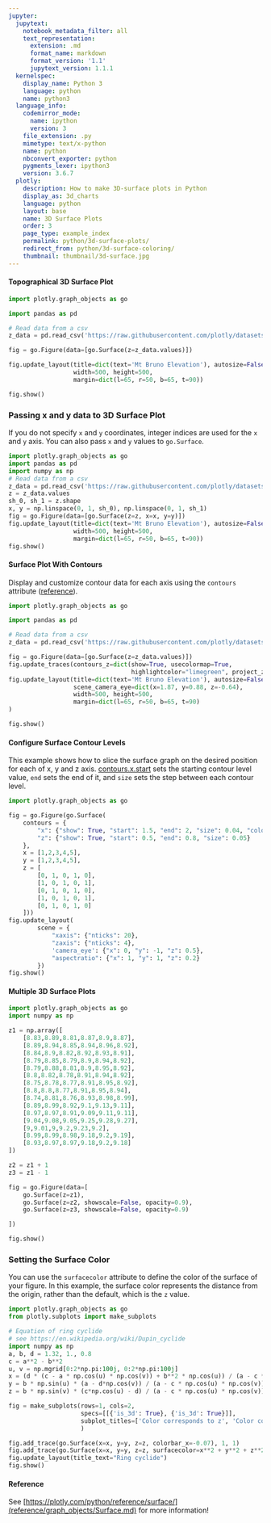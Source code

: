 ```yaml
---
jupyter:
  jupytext:
    notebook_metadata_filter: all
    text_representation:
      extension: .md
      format_name: markdown
      format_version: '1.1'
      jupytext_version: 1.1.1
  kernelspec:
    display_name: Python 3
    language: python
    name: python3
  language_info:
    codemirror_mode:
      name: ipython
      version: 3
    file_extension: .py
    mimetype: text/x-python
    name: python
    nbconvert_exporter: python
    pygments_lexer: ipython3
    version: 3.6.7
  plotly:
    description: How to make 3D-surface plots in Python
    display_as: 3d_charts
    language: python
    layout: base
    name: 3D Surface Plots
    order: 3
    page_type: example_index
    permalink: python/3d-surface-plots/
    redirect_from: python/3d-surface-coloring/
    thumbnail: thumbnail/3d-surface.jpg
---
```


#### Topographical 3D Surface Plot

```python
import plotly.graph_objects as go

import pandas as pd

# Read data from a csv
z_data = pd.read_csv('https://raw.githubusercontent.com/plotly/datasets/master/api_docs/mt_bruno_elevation.csv')

fig = go.Figure(data=[go.Surface(z=z_data.values)])

fig.update_layout(title=dict(text='Mt Bruno Elevation'), autosize=False,
                  width=500, height=500,
                  margin=dict(l=65, r=50, b=65, t=90))

fig.show()
```

### Passing x and y data to 3D Surface Plot

If you do not specify `x` and `y` coordinates, integer indices are used for the `x` and `y` axis. You can also pass `x` and `y` values to `go.Surface`.

```python
import plotly.graph_objects as go
import pandas as pd
import numpy as np
# Read data from a csv
z_data = pd.read_csv('https://raw.githubusercontent.com/plotly/datasets/master/api_docs/mt_bruno_elevation.csv')
z = z_data.values
sh_0, sh_1 = z.shape
x, y = np.linspace(0, 1, sh_0), np.linspace(0, 1, sh_1)
fig = go.Figure(data=[go.Surface(z=z, x=x, y=y)])
fig.update_layout(title=dict(text='Mt Bruno Elevation'), autosize=False,
                  width=500, height=500,
                  margin=dict(l=65, r=50, b=65, t=90))
fig.show()
```


#### Surface Plot With Contours


Display and customize contour data for each axis using the `contours` attribute ([reference](reference/graph_objects/Surface.md#plotly.graph_objects.Surface.contours)).

```python
import plotly.graph_objects as go

import pandas as pd

# Read data from a csv
z_data = pd.read_csv('https://raw.githubusercontent.com/plotly/datasets/master/api_docs/mt_bruno_elevation.csv')

fig = go.Figure(data=[go.Surface(z=z_data.values)])
fig.update_traces(contours_z=dict(show=True, usecolormap=True,
                                  highlightcolor="limegreen", project_z=True))
fig.update_layout(title=dict(text='Mt Bruno Elevation'), autosize=False,
                  scene_camera_eye=dict(x=1.87, y=0.88, z=-0.64),
                  width=500, height=500,
                  margin=dict(l=65, r=50, b=65, t=90)
)

fig.show()
```
#### Configure Surface Contour Levels
This example shows how to slice the surface graph on the desired position for each of x, y and z axis. [contours.x.start](reference/graph_objects/surface-package/contours-package/X.md#plotly.graph_objects.surface.contours.X.start) sets the starting contour level value, `end` sets the end of it, and `size` sets the step between each contour level.

```python
import plotly.graph_objects as go

fig = go.Figure(go.Surface(
    contours = {
        "x": {"show": True, "start": 1.5, "end": 2, "size": 0.04, "color":"white"},
        "z": {"show": True, "start": 0.5, "end": 0.8, "size": 0.05}
    },
    x = [1,2,3,4,5],
    y = [1,2,3,4,5],
    z = [
        [0, 1, 0, 1, 0],
        [1, 0, 1, 0, 1],
        [0, 1, 0, 1, 0],
        [1, 0, 1, 0, 1],
        [0, 1, 0, 1, 0]
    ]))
fig.update_layout(
        scene = {
            "xaxis": {"nticks": 20},
            "zaxis": {"nticks": 4},
            'camera_eye': {"x": 0, "y": -1, "z": 0.5},
            "aspectratio": {"x": 1, "y": 1, "z": 0.2}
        })
fig.show()
```
#### Multiple 3D Surface Plots

```python
import plotly.graph_objects as go
import numpy as np

z1 = np.array([
    [8.83,8.89,8.81,8.87,8.9,8.87],
    [8.89,8.94,8.85,8.94,8.96,8.92],
    [8.84,8.9,8.82,8.92,8.93,8.91],
    [8.79,8.85,8.79,8.9,8.94,8.92],
    [8.79,8.88,8.81,8.9,8.95,8.92],
    [8.8,8.82,8.78,8.91,8.94,8.92],
    [8.75,8.78,8.77,8.91,8.95,8.92],
    [8.8,8.8,8.77,8.91,8.95,8.94],
    [8.74,8.81,8.76,8.93,8.98,8.99],
    [8.89,8.99,8.92,9.1,9.13,9.11],
    [8.97,8.97,8.91,9.09,9.11,9.11],
    [9.04,9.08,9.05,9.25,9.28,9.27],
    [9,9.01,9,9.2,9.23,9.2],
    [8.99,8.99,8.98,9.18,9.2,9.19],
    [8.93,8.97,8.97,9.18,9.2,9.18]
])

z2 = z1 + 1
z3 = z1 - 1

fig = go.Figure(data=[
    go.Surface(z=z1),
    go.Surface(z=z2, showscale=False, opacity=0.9),
    go.Surface(z=z3, showscale=False, opacity=0.9)

])

fig.show()
```

### Setting the Surface Color

You can use the `surfacecolor` attribute to define the color of the surface of your figure. In this example, the surface color represents the distance from the origin, rather than the default, which is the `z` value.

```python
import plotly.graph_objects as go
from plotly.subplots import make_subplots

# Equation of ring cyclide
# see https://en.wikipedia.org/wiki/Dupin_cyclide
import numpy as np
a, b, d = 1.32, 1., 0.8
c = a**2 - b**2
u, v = np.mgrid[0:2*np.pi:100j, 0:2*np.pi:100j]
x = (d * (c - a * np.cos(u) * np.cos(v)) + b**2 * np.cos(u)) / (a - c * np.cos(u) * np.cos(v))
y = b * np.sin(u) * (a - d*np.cos(v)) / (a - c * np.cos(u) * np.cos(v))
z = b * np.sin(v) * (c*np.cos(u) - d) / (a - c * np.cos(u) * np.cos(v))

fig = make_subplots(rows=1, cols=2,
                    specs=[[{'is_3d': True}, {'is_3d': True}]],
                    subplot_titles=['Color corresponds to z', 'Color corresponds to distance to origin'],
                    )

fig.add_trace(go.Surface(x=x, y=y, z=z, colorbar_x=-0.07), 1, 1)
fig.add_trace(go.Surface(x=x, y=y, z=z, surfacecolor=x**2 + y**2 + z**2), 1, 2)
fig.update_layout(title_text="Ring cyclide")
fig.show()
```

#### Reference


See [https://plotly.com/python/reference/surface/](reference/graph_objects/Surface.md) for more information!
